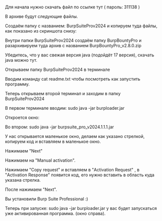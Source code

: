 Для начала нужно скачать файл по ссылке тут   ( пароль: 311138 )

В архиве будут следующие файлы.

Создаём папку с названием: BurpSuiteProv2024 и копируем туда файлы, как показано из скриншота снизу:

Внутри папки BurpSuiteProv2024 создаём папку BurpBountyPro и разархивируем туда архив с названием BurpBountyPro_v2.8.0.zip

Убедитесь, что у вас свежая версия java (подойдёт 17 версия), скачать java можно тут.

Открываем папку BurpSuiteProv2024 в терминале

Вводим команду cat readme.txt чтобы посмотреть как запустить программу.


Теперь открываем второй терминал и заходим в папку  BurpSuiteProv2024

В первом терминале вводим: sudo java -jar burploader.jar

Откроется окно:


Во втором: sudo java -jar burpsuite_pro_v2024.1.1.1.jar


У нас открывается маленькое окно, делаем как указано стрелкой, копируем код и вставляем в маленькое окно.


Нажимаем "Next"


Нажимаем на "Manual activation".



Нажимаем "Copy request" и вставляем в "Activation Request" , в "Activation Response" появится код, его нужно вставить в область куда указана стрелка.

После нажимаем "Next".



Вы установили Burp Suite Professional :)  

Теперь при запуске: sudo java -jar burploader.jar у вас будет запускаться уже активированная программа. (окно справа).
